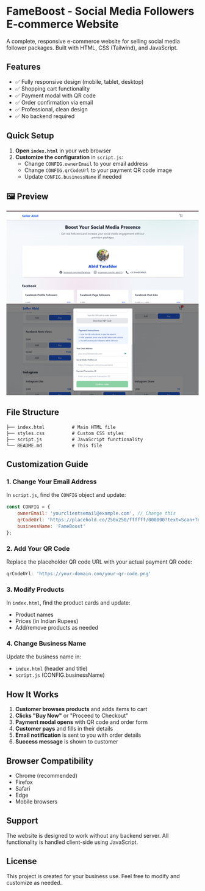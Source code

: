 # FameBoost - Social Media Followers E-commerce Website

A complete, responsive e-commerce website for selling social media follower packages. Built with HTML, CSS (Tailwind), and JavaScript.

## Features

- ✅ Fully responsive design (mobile, tablet, desktop)
- ✅ Shopping cart functionality
- ✅ Payment modal with QR code
- ✅ Order confirmation via email
- ✅ Professional, clean design
- ✅ No backend required

## Quick Setup

1. **Open `index.html`** in your web browser
2. **Customize the configuration** in `script.js`:
   - Change `CONFIG.ownerEmail` to your email address
   - Change `CONFIG.qrCodeUrl` to your payment QR code image
   - Update `CONFIG.businessName` if needed


## 🖼️ Preview
![Project Screenshot](home.png)
![Project Screenshot](payment.png)


## File Structure

```
├── index.html          # Main HTML file
├── styles.css          # Custom CSS styles
├── script.js           # JavaScript functionality
└── README.md           # This file
```

## Customization Guide

### 1. Change Your Email Address
In `script.js`, find the `CONFIG` object and update:
```javascript
const CONFIG = {
    ownerEmail: 'yourclientsemail@example.com', // Change this
    qrCodeUrl: 'https://placehold.co/250x250/ffffff/000000?text=Scan+To+Pay',
    businessName: 'FameBoost'
};
```

### 2. Add Your QR Code
Replace the placeholder QR code URL with your actual payment QR code:
```javascript
qrCodeUrl: 'https://your-domain.com/your-qr-code.png'
```

### 3. Modify Products
In `index.html`, find the product cards and update:
- Product names
- Prices (in Indian Rupees)
- Add/remove products as needed

### 4. Change Business Name
Update the business name in:
- `index.html` (header and title)
- `script.js` (CONFIG.businessName)

## How It Works

1. **Customer browses products** and adds items to cart
2. **Clicks "Buy Now"** or "Proceed to Checkout"
3. **Payment modal opens** with QR code and order form
4. **Customer pays** and fills in their details
5. **Email notification** is sent to you with order details
6. **Success message** is shown to customer

## Browser Compatibility

- Chrome (recommended)
- Firefox
- Safari
- Edge
- Mobile browsers

## Support

The website is designed to work without any backend server. All functionality is handled client-side using JavaScript.

## License

This project is created for your business use. Feel free to modify and customize as needed.
